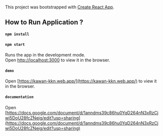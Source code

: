 This project was bootstrapped with [Create React App](https://github.com/facebook/create-react-app).

## How to Run Application ?

#### `npm install`

#### `npm start`

Runs the app in the development mode.<br />
Open [http://localhost:3000](http://localhost:3000) to view it in the browser.

#### `demo `

Open [https://kawan-kkn.web.app/](https://kawan-kkn.web.app/) to view it in the browser.

#### `documentation `

Open [https://docs.google.com/document/d/1anndms39c86hu0YqD264nN3xRzCjwi5DoU28fcZNejg/edit?usp=sharing](https://docs.google.com/document/d/1anndms39c86hu0YqD264nN3xRzCjwi5DoU28fcZNejg/edit?usp=sharing)